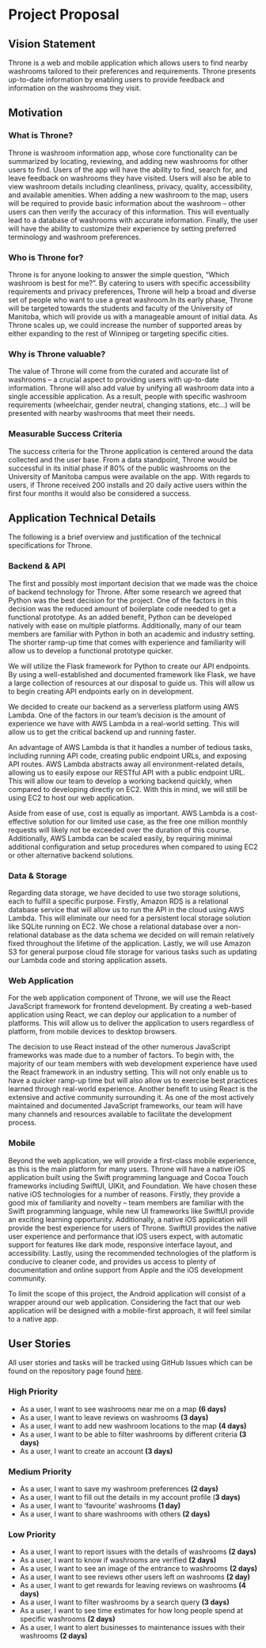 # Project Proposal

## Vision Statement

Throne is a web and mobile application which allows users to find nearby washrooms tailored to their preferences and requirements. Throne presents up-to-date information by enabling users to provide feedback and information on the washrooms they visit.

## Motivation

### What is Throne?

Throne is washroom information app, whose core functionality can be summarized by locating, reviewing, and adding new washrooms for other users to find. Users of the app will have the ability to find, search for, and leave feedback on washrooms they have visited. Users will also be able to view washroom details including cleanliness, privacy, quality, accessibility, and available amenities. When adding a new washroom to the map, users will be required to provide basic information about the washroom – other users can then verify the accuracy of this information. This will eventually lead to a database of washrooms with accurate information. Finally, the user will have the ability to customize their experience by setting preferred terminology and washroom preferences.

### Who is Throne for?

Throne is for anyone looking to answer the simple question, “Which washroom is best for me?”. By catering to users with specific accessibility requirements and privacy preferences, Throne will help a broad and diverse set of people who want to use a great washroom.In its early phase, Throne will be targeted towards the students and faculty of the University of Manitoba, which will provide us with a manageable amount of initial data. As Throne scales up, we could increase the number of supported areas by either expanding to the rest of Winnipeg or targeting specific cities.

### Why is Throne valuable?

The value of Throne will come from the curated and accurate list of washrooms – a crucial aspect to providing users with up-to-date information. Throne will also add value by unifying all washroom data into a single accessible application. As a result, people with specific washroom requirements (wheelchair, gender neutral, changing stations, etc...) will be presented with nearby washrooms that meet their needs.

### Measurable Success Criteria

The success criteria for the Throne application is centered around the data collected and the user base. From a data standpoint, Throne would be successful in its initial phase if 80% of the public washrooms on the University of Manitoba campus were available on the app. With regards to users, if Throne received 200 installs and 20 daily active users within the first four months it would also be considered a success.

## Application Technical Details

The following is a brief overview and justification of the technical specifications for Throne.

### Backend & API

The first and possibly most important decision that we made was the choice of backend technology for Throne. After some research we agreed that Python was the best decision for the project. One of the factors in this decision was the reduced amount of boilerplate code needed to get a functional prototype. As an added benefit, Python can be developed natively with ease on multiple platforms. Additionally, many of our team members are familiar with Python in both an academic and industry setting. The shorter ramp-up time that comes with experience and familiarity will allow us to develop a functional prototype quicker.

We will utilize the Flask framework for Python to create our API endpoints. By using a well-established and documented framework like Flask, we have a large collection of resources at our disposal to guide us. This will allow us to begin creating API endpoints early on in development.

We decided to create our backend as a serverless platform using AWS Lambda. One of the factors in our team’s decision is the amount of experience we have with AWS Lambda in a real-world setting. This will allow us to get the critical backend up and running faster.

An advantage of AWS Lambda is that it handles a number of tedious tasks, including running API code, creating public endpoint URLs, and exposing API routes. AWS Lambda abstracts away all environment-related details, allowing us to easily expose our RESTful API with a public endpoint URL. This will allow our team to develop a working backend quickly, when compared to developing directly on EC2. With this in mind, we will still be using EC2 to host our web application.

Aside from ease of use, cost is equally as important. AWS Lambda is a cost-effective solution for our limited use case, as the free one million monthly requests will likely not be exceeded over the duration of this course. Additionally, AWS Lambda can be scaled easily, by requiring minimal additional configuration and setup procedures when compared to using EC2 or other alternative backend solutions.

### Data & Storage

Regarding data storage, we have decided to use two storage solutions, each to fulfill a specific purpose. Firstly, Amazon RDS is a relational database service that will allow us to run the API in the cloud using AWS Lambda. This will eliminate our need for a persistent local storage solution like SQLite running on EC2. We chose a relational database over a non-relational database as the data schema we decided on will remain relatively fixed throughout the lifetime of the application. Lastly, we will use Amazon S3 for general purpose cloud file storage for various tasks such as updating our Lambda code and storing application assets.

### Web Application

For the web application component of Throne, we will use the React JavaScript framework for frontend development. By creating a web-based application using React, we can deploy our application to a number of platforms. This will allow us to deliver the application to users regardless of platform, from mobile devices to desktop browsers.

The decision to use React instead of the other numerous JavaScript frameworks was made due to a number of factors. To begin with, the majority of our team members with web development experience have used the React framework in an industry setting. This will not only enable us to have a quicker ramp-up time but will also allow us to exercise best practices learned through real-world experience. Another benefit to using React is the extensive and active community surrounding it. As one of the most actively maintained and documented JavaScript frameworks, our team will have many channels and resources available to facilitate the development process.

### Mobile

Beyond the web application, we will provide a first-class mobile experience, as this is the main platform for many users. Throne will have a native iOS application built using the Swift programming language and Cocoa Touch frameworks including SwiftUI, UIKit, and Foundation. We have chosen these native iOS technologies for a number of reasons. Firstly, they provide a good mix of familiarity and novelty – team members are familiar with the Swift programming language, while new UI frameworks like SwiftUI provide an exciting learning opportunity. Additionally, a native iOS application will provide the best experience for users of Throne. SwiftUI provides the native user experience and performance that iOS users expect, with automatic support for features like dark mode, responsive interface layout, and accessibility. Lastly, using the recommended technologies of the platform is conducive to cleaner code, and provides us access to plenty of documentation and online support from Apple and the iOS development community.

To limit the scope of this project, the Android application will consist of a wrapper around our web application. Considering the fact that our web application will be designed with a mobile-first approach, it will feel similar to a native app.

## User Stories

All user stories and tasks will be tracked using GitHub Issues which can be found on the repository page found [here](https://github.com/DiljotSG/throne-backend).

### High Priority

- As a user, I want to see washrooms near me on a map **(6 days)**
- As a user, I want to leave reviews on washrooms **(3 days)**
- As a user, I want to add new washroom locations to the map **(4 days)**
- As a user, I want to be able to filter washrooms by different criteria **(3 days)**
- As a user, I want to create an account **(3 days)**

### Medium Priority

- As a user, I want to save my washroom preferences **(2 days)**
- As a user, I want to fill out the details in my account profile (**3 days)**
- As a user, I want to ‘favourite’ washrooms **(1 day)**
- As a user, I want to share washrooms with others **(2 days)**

### Low Priority

- As a user, I want to report issues with the details of washrooms **(2 days)**
- As a user, I want to know if washrooms are verified **(2 days)**
- As a user, I want to see an image of the entrance to washrooms **(2 days)**
- As a user, I want to see reviews other users left on washrooms **(2 day)**
- As a user, I want to get rewards for leaving reviews on washrooms **(4 days)**
- As a user, I want to filter washrooms by a search query **(3 days)**
- As a user, I want to see time estimates for how long people spend at specific washrooms **(2 days)**
- As a user, I want to alert businesses to maintenance issues with their washrooms **(2 days)**
